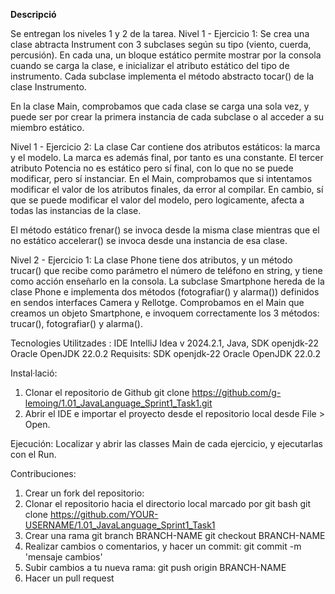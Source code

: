 <b>Descripció</b>

Se entregan los niveles 1 y 2 de la tarea.
Nivel 1 - Ejercicio 1:
  Se crea una clase abtracta Instrument con 3 subclases según su tipo (viento, cuerda, percusión).
  En cada una, un bloque estático permite mostrar por la consola cuando se carga la clase, e inicializar el atributo estático del tipo de instrumento.
  Cada subclase implementa el método abstracto tocar() de la clase Instrumento.

  En la clase Main, comprobamos que cada clase se carga una sola vez, y puede ser por crear la primera instancia de cada subclase o al acceder a su miembro estático.

Nivel 1 - Ejercicio 2:
  La clase Car contiene dos atributos estáticos: la marca y el modelo. La marca es además final, por tanto es una constante.
  El tercer atributo Potencia no es estático pero sí final, con lo que no se puede modificar, pero sí instanciar.
  En el Main, comprobamos que si intentamos modificar el valor de los atributos finales, da error al compilar.
  En cambio, sí que se puede modificar el valor del modelo, pero logicamente, afecta a todas las instancias de la clase.

  El método estático frenar() se invoca desde la misma clase mientras que el no estático accelerar() se invoca desde una instancia de esa clase.

Nivel 2 - Ejercicio 1:
  La clase Phone tiene dos atributos, y un método trucar() que recibe como parámetro el número de teléfono en string, y tiene como acción enseñarlo en la consola.
  La subclase Smartphone hereda de la clase Phone e implementa dos métodos (fotografiar() y alarma()) definidos en sendos interfaces Camera y Rellotge.
  Comprobamos en el Main que creamos un objeto Smartphone, e invoquem correctamente los 3 métodos: trucar(), fotografiar() y alarma().
  
Tecnologies Utilitzades : IDE IntelliJ Idea v 2024.2.1, Java, SDK openjdk-22 Oracle OpenJDK 22.0.2
Requisits: SDK openjdk-22 Oracle OpenJDK 22.0.2

Instal·lació: 
1. Clonar el repositorio de Github
git clone https://github.com/g-lemoing/1.01_JavaLanguage_Sprint1_Task1.git
2. Abrir el IDE e importar el proyecto desde el repositorio local desde File > Open.

Ejecución:
Localizar y abrir las classes Main de cada ejercicio, y ejecutarlas con el Run.

Contribuciones:
1. Crear un fork del repositorio: 
2. Clonar el repositorio hacia el directorio local marcado por git bash
 git clone https://github.com/YOUR-USERNAME/1.01_JavaLanguage_Sprint1_Task1
3. Crear una rama
git branch BRANCH-NAME
git checkout BRANCH-NAME
4. Realizar cambios o comentarios, y hacer un commit: git commit -m 'mensaje cambios'
5. Subir cambios a tu nueva rama: git push origin BRANCH-NAME
6. Hacer un pull request
